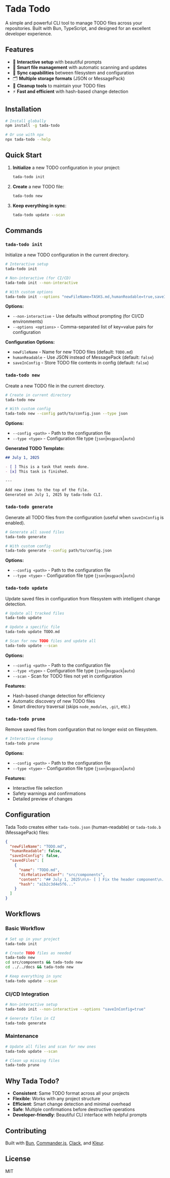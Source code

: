 # Tada Todo

A simple and powerful CLI tool to manage TODO files across your repositories. Built with Bun, TypeScript, and designed for an excellent developer experience.

## Features

- 🚀 **Interactive setup** with beautiful prompts
- 📁 **Smart file management** with automatic scanning and updates
- 🔄 **Sync capabilities** between filesystem and configuration
- 🗂️ **Multiple storage formats** (JSON or MessagePack)
- 🧹 **Cleanup tools** to maintain your TODO files
- ⚡ **Fast and efficient** with hash-based change detection

## Installation

```bash
# Install globally
npm install -g tada-todo

# Or use with npx
npx tada-todo --help
```

## Quick Start

1. **Initialize** a new TODO configuration in your project:

   ```bash
   tada-todo init
   ```

2. **Create** a new TODO file:

   ```bash
   tada-todo new
   ```

3. **Keep everything in sync**:
   ```bash
   tada-todo update --scan
   ```

## Commands

### `tada-todo init`

Initialize a new TODO configuration in the current directory.

```bash
# Interactive setup
tada-todo init

# Non-interactive (for CI/CD)
tada-todo init --non-interactive

# With custom options
tada-todo init --options "newFileName=TASKS.md,humanReadable=true,saveInConfig=true"
```

**Options:**

- `--non-interactive` - Use defaults without prompting (for CI/CD environments)
- `--options <options>` - Comma-separated list of key=value pairs for configuration

**Configuration Options:**

- `newFileName` - Name for new TODO files (default: `TODO.md`)
- `humanReadable` - Use JSON instead of MessagePack (default: `false`)
- `saveInConfig` - Store TODO file contents in config (default: `false`)

### `tada-todo new`

Create a new TODO file in the current directory.

```bash
# Create in current directory
tada-todo new

# With custom config
tada-todo new --config path/to/config.json --type json
```

**Options:**

- `--config <path>` - Path to the configuration file
- `--type <type>` - Configuration file type (`json`|`msgpack`|`auto`)

**Generated TODO Template:**

```markdown
## July 1, 2025

- [ ] This is a task that needs done.
- [x] This task is finished.

---

Add new items to the top of the file.
Generated on July 1, 2025 by tada-todo CLI.
```

### `tada-todo generate`

Generate all TODO files from the configuration (useful when `saveInConfig` is enabled).

```bash
# Generate all saved files
tada-todo generate

# With custom config
tada-todo generate --config path/to/config.json
```

**Options:**

- `--config <path>` - Path to the configuration file
- `--type <type>` - Configuration file type (`json`|`msgpack`|`auto`)

### `tada-todo update`

Update saved files in configuration from filesystem with intelligent change detection.

```bash
# Update all tracked files
tada-todo update

# Update a specific file
tada-todo update TODO.md

# Scan for new TODO files and update all
tada-todo update --scan
```

**Options:**

- `--config <path>` - Path to the configuration file
- `--type <type>` - Configuration file type (`json`|`msgpack`|`auto`)
- `--scan` - Scan for TODO files not yet in configuration

**Features:**

- Hash-based change detection for efficiency
- Automatic discovery of new TODO files
- Smart directory traversal (skips `node_modules`, `.git`, etc.)

### `tada-todo prune`

Remove saved files from configuration that no longer exist on filesystem.

```bash
# Interactive cleanup
tada-todo prune
```

**Options:**

- `--config <path>` - Path to the configuration file
- `--type <type>` - Configuration file type (`json`|`msgpack`|`auto`)

**Features:**

- Interactive file selection
- Safety warnings and confirmations
- Detailed preview of changes

## Configuration

Tada Todo creates either `tada-todo.json` (human-readable) or `tada-todo.b` (MessagePack) files:

```json
{
  "newFileName": "TODO.md",
  "humanReadable": false,
  "saveInConfig": false,
  "savedFiles": [
    {
      "name": "TODO.md",
      "dirRelativeToConf": "src/components",
      "content": "## July 1, 2025\n\n- [ ] Fix the header component\n...",
      "hash": "a1b2c3d4e5f6..."
    }
  ]
}
```

## Workflows

### Basic Workflow

```bash
# Set up in your project
tada-todo init

# Create TODO files as needed
tada-todo new
cd src/components && tada-todo new
cd ../../docs && tada-todo new

# Keep everything in sync
tada-todo update --scan
```

### CI/CD Integration

```bash
# Non-interactive setup
tada-todo init --non-interactive --options "saveInConfig=true"

# Generate files in CI
tada-todo generate
```

### Maintenance

```bash
# Update all files and scan for new ones
tada-todo update --scan

# Clean up missing files
tada-todo prune
```

## Why Tada Todo?

- **Consistent**: Same TODO format across all your projects
- **Flexible**: Works with any project structure
- **Efficient**: Smart change detection and minimal overhead
- **Safe**: Multiple confirmations before destructive operations
- **Developer-friendly**: Beautiful CLI interface with helpful prompts

## Contributing

Built with [Bun](https://bun.sh), [Commander.js](https://github.com/tj/commander.js), [Clack](https://github.com/bombshell-dev/clack), and [Kleur](https://github.com/lukeed/kleur).

## License

MIT
